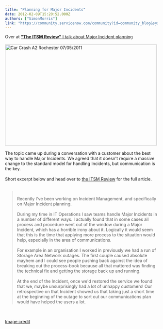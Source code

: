 ```yaml
---
title: "Planning for Major Incidents"
date: 2012-02-09T15:20:52.000Z
authors: ["SimonMorris"]
link: "https://community.servicenow.com/community?id=community_blog&sys_id=168c2ae1dbd0dbc01dcaf3231f961920"
---
```

<p>Over at <a href="http://www.theitsmreview.com/2012/02/planning-major-incidents/"><b>"The ITSM Review"</b> I talk about Major Incident planning</a><br /><br /><a href="http://www.flickr.com/photos/jf01350/5694915773/" title="Car Crash A2 Rochester 07/05/2011 by jf01350, on Flickr"><img src="http://farm3.staticflickr.com/2238/5694915773_161c68390f.jpg" width="500" height="333" alt="Car Crash A2 Rochester 07/05/2011" /></a><br /><br />The topic came up during a conversation with a customer about the best way to handle Major Incidents. We agreed that it doesn't require a massive change to the standard model for handling Incidents, but communication is the key.<br /><br />Short excerpt below and head over to <a title="w.theitsmreview.com/2012/02/planning-major-incidents/" href="http://www.theitsmreview.com/2012/02/planning-major-incidents/">the ITSM Review</a> for the full article.<br /><br /><blockquote><br />Recently I've been working on Incident Management, and specifically on Major Incident planning.<br /><br />During my time in IT Operations I saw teams handle Major Incidents in a number of different ways. I actually found that in some cases all process and procedure went out of the window during a Major Incident, which has a horrible irony about it. Logically it would seem that this is the time that applying more process to the situation would help, especially in the area of communications.<br /><br />For example in an organisation I worked in previously we had a run of Storage Area Network outages. The first couple caused absolute mayhem and I could see people pushing back against the idea of breaking out the process-book because all that mattered was finding the technical fix and getting the storage back up and running.<br /><br />At the end of the Incident, once we'd restored the service we found that we, maybe unsurprisingly had a lot of unhappy customers! Our retrospective on that Incident showed us that taking just a short time at the beginning of the outage to sort out our communications plan would have helped the users a lot.<br /></blockquote><br /><br /><a href="http://www.flickr.com/photos/jf01350/5694915773/" title="Car Crash A2 Rochester 07/05/2011 by jf01350, on Flickr">Image credit</a></p>
